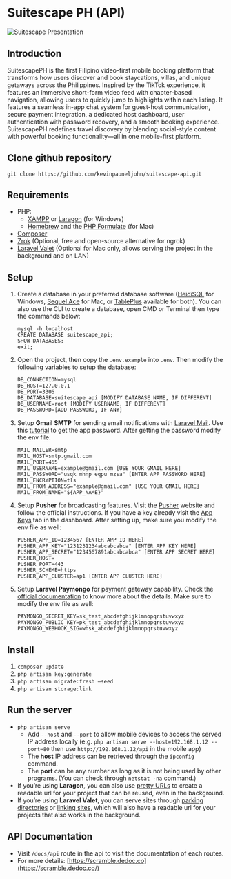 # Suitescape PH (API)

![Suitescape Presentation](https://github.com/user-attachments/assets/c991c17c-51c9-4a19-a837-074c22781810)

## Introduction

SuitescapePH is the first Filipino video-first mobile booking platform that transforms how users discover and book staycations, villas, and unique getaways across the Philippines. Inspired by the TikTok experience, it features an immersive short-form video feed with chapter-based navigation, allowing users to quickly jump to highlights within each listing. It features a seamless in-app chat system for guest-host communication, secure payment integration, a dedicated host dashboard, user authentication with password recovery, and a smooth booking experience. SuitescapePH redefines travel discovery by blending social-style content with powerful booking functionality—all in one mobile-first platform.

## **Clone github repository**

```
git clone https://github.com/kevinpauneljohn/suitescape-api.git
```

## Requirements

- PHP:
    - [XAMPP](https://www.apachefriends.org) or [Laragon](https://laragon.org) (for Windows)
    - [Homebrew](https://brew.sh) and the [PHP Formulate](https://formulae.brew.sh/formula/php) (for Mac)
- [Composer](https://getcomposer.org)
- [Zrok](https://zrok.io) (Optional, free and open-source alternative for ngrok)
- [Laravel Valet](https://laravel.com/docs/10.x/valet) (Optional for Mac only, allows serving the project in the background and on LAN)

## Setup

1. Create a database in your preferred database software ([HeidiSQL](https://www.heidisql.com) for Windows, [Sequel Ace](https://sequel-ace.com) for Mac, or [TablePlus](https://tableplus.com) available for both). You can also use the CLI to create a database, open CMD or Terminal then type the commands below:
    
    ```
    mysql -h localhost
    CREATE DATABASE suitescape_api;
    SHOW DATABASES;
    exit;
    ```
    
2. Open the project, then copy the `.env.example` into `.env`. Then modify the following variables to setup the database:
    
    ```
    DB_CONNECTION=mysql
    DB_HOST=127.0.0.1
    DB_PORT=3306
    DB_DATABASE=suitescape_api [MODIFY DATABASE NAME, IF DIFFERENT]
    DB_USERNAME=root [MODIFY USERNAME, IF DIFFERENT]
    DB_PASSWORD=[ADD PASSWORD, IF ANY]
    ```
    
3. Setup **Gmail SMTP** for sending email notifications with [Laravel Mail](https://laravel.com/docs/10.x/mail). Use this [tutorial](https://itsupport.umd.edu/itsupport?id=kb_article_view&sysparm_article=KB0015112) to get the app password. After getting the password modify the env file:
    
    ```
    MAIL_MAILER=smtp
    MAIL_HOST=smtp.gmail.com
    MAIL_PORT=465
    MAIL_USERNAME=example@gmail.com [USE YOUR GMAIL HERE]
    MAIL_PASSWORD="usqk mhnp eqpu mzsa" [ENTER APP PASSWORD HERE]
    MAIL_ENCRYPTION=tls
    MAIL_FROM_ADDRESS="example@gmail.com" [USE YOUR GMAIL HERE]
    MAIL_FROM_NAME="${APP_NAME}"
    ```
    
4. Setup **Pusher** for broadcasting features. Visit the [Pusher](https://pusher.com) website and follow the official instructions. If you have a key already visit the [App Keys](https://dashboard.pusher.com/apps/1831461/keys) tab in the dashboard. After setting up, make sure you modify the env file as well:
    
    ```
    PUSHER_APP_ID=1234567 [ENTER APP ID HERE]
    PUSHER_APP_KEY="1231231234abcabcabca" [ENTER APP KEY HERE]
    PUSHER_APP_SECRET="1234567891abcabcabca" [ENTER APP SECRET HERE]
    PUSHER_HOST=
    PUSHER_PORT=443
    PUSHER_SCHEME=https
    PUSHER_APP_CLUSTER=ap1 [ENTER APP CLUSTER HERE]
    ```
    
5. Setup **Laravel Paymongo** for payment gateway capability. Check the [official documentation](https://paymongo.rigelkentcarbonel.com) to know more about the details. Make sure to modify the env file as well:
    
    ```
    PAYMONGO_SECRET_KEY=sk_test_abcdefghijklmnopqrstuvwxyz
    PAYMONGO_PUBLIC_KEY=pk_test_abcdefghijklmnopqrstuvwxyz
    PAYMONGO_WEBHOOK_SIG=whsk_abcdefghijklmnopqrstuvwxyz
    ```
    
## Install

1. `composer update`
2. `php artisan key:generate`
3. `php artisan migrate:fresh —seed`
4. `php artisan storage:link`

## Run the server

- `php artisan serve`
    - Add `--host`  and `--port` to allow mobile devices to access the served IP address locally (e.g. `php artisan serve --host=192.168.1.12 --port=80` then use `http://192.168.1.12/api` in the mobile app)
    - The **host** IP address can be retrieved through the `ipconfig` command.
    - The **port** can be any number as long as it is not being used by other programs. (You can check through `netstat -na` command.)
- If you’re using **Laragon**, you can also use [pretty URLs](https://laragon.org/docs/pretty-urls) to create a readable url for your project that can be reused, even in the background.
- If you’re using **Laravel Valet**, you can serve sites through [parking directories](https://laravel.com/docs/11.x/valet#the-park-command) or [linking sites](https://laravel.com/docs/11.x/valet#the-link-command), which will also have a readable url for your projects that also works in the background.

## API Documentation

- Visit `/docs/api` route in the api to visit the documentation of each routes.
- For more details: [https://scramble.dedoc.co](https://scramble.dedoc.co/)
